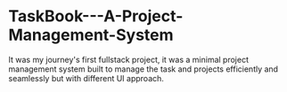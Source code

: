 # TaskBook---A-Project-Management-System
It was my journey's first fullstack project, it was a minimal project management system built to manage the task and projects efficiently and seamlessly but with different UI approach.

